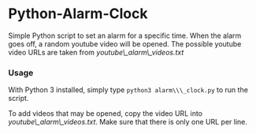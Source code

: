 # Python-Alarm-Clock
Simple Python script to set an alarm for a specific time.
When the alarm goes off, a random youtube video will be opened.
The possible youtube video URLs are taken from _youtube\\\_alarm\\\_videos.txt_

### Usage
With Python 3 installed, simply type `python3 alarm\\\_clock.py` to run the script.

To add videos that may be opened, copy the video URL into _youtube\\\_alarm\\\_videos.txt_.
Make sure that there is only one URL per line.